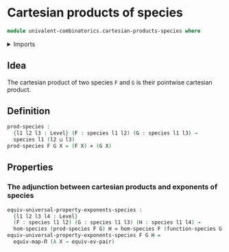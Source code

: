 # Cartesian products of species

```agda
module univalent-combinatorics.cartesian-products-species where
```

<details><summary>Imports</summary>
```agda
open import foundation.cartesian-product-types
open import foundation.equivalences
open import foundation.functoriality-dependent-function-types
open import foundation.universal-property-dependent-pair-types
open import foundation.universe-levels
open import univalent-combinatorics.equivalences-species
open import univalent-combinatorics.exponents-species
open import univalent-combinatorics.finite-types
open import univalent-combinatorics.morphisms-species
open import univalent-combinatorics.species
```
</details>

## Idea

The cartesian product of two species `F` and `G` is their pointwise cartesian product.

## Definition

```agda
prod-species :
  {l1 l2 l3 : Level} (F : species l1 l2) (G : species l1 l3) →
  species l1 (l2 ⊔ l3)
prod-species F G X = (F X) × (G X)
```

## Properties

### The adjunction between cartesian products and exponents of species

```agda
equiv-universal-property-exponents-species :
  {l1 l2 l3 l4 : Level}
  (F : species l1 l2) (G : species l1 l3) (H : species l1 l4) →
  hom-species (prod-species F G) H ≃ hom-species F (function-species G H)
equiv-universal-property-exponents-species F G H =
  equiv-map-Π (λ X → equiv-ev-pair)
```

